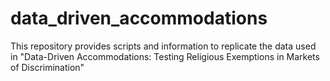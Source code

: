 # data_driven_accommodations
This repository provides scripts and information to replicate the data used in "Data-Driven Accommodations: Testing Religious Exemptions in Markets of Discrimination"

